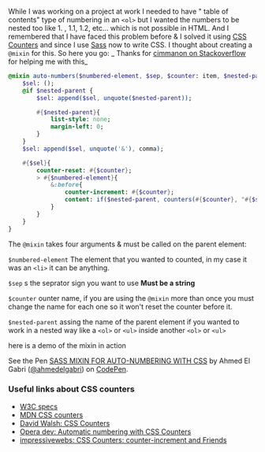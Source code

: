 While I was working on a project at work I needed to have " table of contents" type of numbering in an `<ol>` but I wanted the numbers to be nested too like 1. , 1.1, 1.2, etc... which is not possible in HTML. And I remembered that I have faced this problem before &amp; I solved it using [CSS Counters](https://developer.mozilla.org/en-US/docs/Web/Guide/CSS/Counters) and since I use [Sass](http://sass-lang.com/) now to write CSS. I thought about creating a `@mixin` for this. So here you go: _ Thanks for [cimmanon on Stackoverflow](http://stackoverflow.com/questions/16645824/check-for-a-variable-in-sass-mixin-print-it-if-its-defined/16648360?noredirect=1#16648360) for helping me with this_

<!-- more -->

```sass
@mixin auto-numbers($numbered-element, $sep, $counter: item, $nested-parent: false ){
    $sel: ();
    @if $nested-parent {
        $sel: append($sel, unquote($nested-parent));

        #{$nested-parent}{
            list-style: none;
            margin-left: 0;
        }
    }
    $sel: append($sel, unquote('&'), comma);

    #{$sel}{
        counter-reset: #{$counter};
        > #{$numbered-element}{
            &:before{
                counter-increment: #{$counter};
                content: if($nested-parent, counters(#{$counter}, "#{$sep} ") "#{$sep} ", counter(#{$counter}) "#{$sep} ") ;
            }
        }
    }
}
```

The `@mixin` takes four arguments & must be called on the parent element:


`$numbered-element`
The element that you wanted to counted, in my case it was an `<li>` it can be anything.

`$sep`
s the seprator sign you want to use <b>Must be a string</b>

`$counter`
ounter name, if you are using the `@mixin` more than once you must change the name for each one so it won't reset the counter before it.

`$nested-parent`
assing the name of the parent element if you wanted to work in a nested way like a `<ol>` or `<ul>` inside another `<ol>` or `<ul>`


here is a demo of the mixin in action

<p data-height="400" data-theme-id="0" data-slug-hash="bsIhF" data-default-tab="result" class='codepen'>See the Pen <a href='http://codepen.io/ahmedelgabri/pen/bsIhF/'>SASS MIXIN FOR AUTO-NUMBERING WITH CSS</a> by Ahmed El Gabri (<a href='http://codepen.io/ahmedelgabri'>@ahmedelgabri</a>) on <a href='http://codepen.io'>CodePen</a>.</p>
<script async src="//codepen.io/assets/embed/ei.js"></script>

### Useful links about CSS counters
- [W3C specs](http://www.w3.org/TR/CSS21/generate.html)
- [MDN CSS counters](https://developer.mozilla.org/en-US/docs/Web/Guide/CSS/Counters)
- [David Walsh: CSS Counters](http://davidwalsh.name/css-counters)
- [Opera dev: Automatic numbering with CSS Counters](http://dev.opera.com/articles/view/automatic-numbering-with-css-counters/)
- [impressivewebs: CSS Counters: counter-increment and Friends](http://www.impressivewebs.com/css-counter-increment/)
